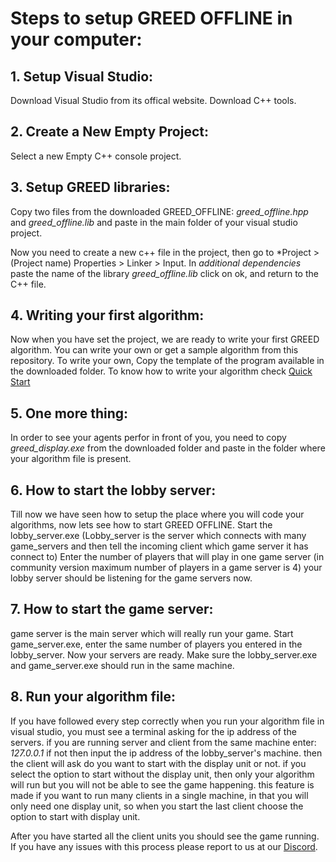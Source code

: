 # Steps to setup GREED OFFLINE in your computer:

## 1. Setup Visual Studio:
Download Visual Studio from its offical website. Download C++ tools.

## 2. Create a New Empty Project:
Select a new Empty C++ console project.

## 3. Setup GREED libraries:
Copy two files from the downloaded GREED_OFFLINE: *greed_offline.hpp* and *greed_offline.lib* and paste in the main folder of your visual studio project.

Now you need to create a new c++ file in the project, then go to *Project > (Project name) Properties > Linker > Input.
In *additional dependencies* paste the name of the library *greed_offline.lib* click on ok, and return to the C++ file.

## 4. Writing your first algorithm:
Now when you have set the project, we are ready to write your first GREED algorithm. You can write your own or get a sample algorithm from this repository.
To write your own, Copy the template of the program available in the downloaded folder. To know how to write your algorithm check [Quick Start](quick_start.md)

## 5. One more thing:
In order to see your agents perfor in front of you, you need to copy *greed_display.exe* from the downloaded folder and paste in the folder where your algorithm file is present.

## 6. How to start the lobby server:
Till now we have seen how to setup the place where you will code your algorithms, now lets see how to start GREED OFFLINE.
Start the lobby_server.exe (Lobby_server is the server which connects with many game_servers and then tell the incoming client which game server it has connect to)
Enter the number of players that will play in one game server (in community version maximum number of players in a game server is 4)
your lobby server should be listening for the game servers now.

## 7. How to start the game server:
game server is the main server which will really run your game.
Start game_server.exe, enter the same number of players you entered in the lobby_server.
Now your servers are ready.
Make sure the lobby_server.exe and game_server.exe should run in the same machine.

## 8. Run your algorithm file:
If you have followed every step correctly when you run your algorithm file in visual studio, you must see a terminal asking for the ip address of the servers.
if you are running server and client from the same machine enter: *127.0.0.1* if not then input the ip address of the lobby_server's machine.
then the client will ask do you want to start with the display unit or not.
if you select the option to start without the display unit, then only your algorithm will run but you will not be able to see the game happening. this feature is made if you want to 
run many clients in a single machine, in that you will only need one display unit, so when you start the last client choose the option to start with display unit.

After you have started all the client units you should see the game running.
If you have any issues with this process please report to us at our [Discord](https://discord.gg/2CBeaMAAay).

